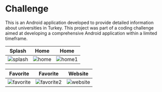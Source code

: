 # Challenge

This is an Android application developed to provide detailed information about universities in Turkey. This project was part of a coding challenge aimed at developing a comprehensive Android application within a limited timeframe.

| Splash | Home | Home |
| ------------- | ------------- | ------------- |
| ![splash](https://github.com/arif-cloud/Challenge-UniversitiesApp/assets/73065590/a0549436-5729-4f33-9a14-37e36572160d) | ![home](https://github.com/arif-cloud/Challenge-UniversitiesApp/assets/73065590/b97c5133-744b-4f71-8c34-aff03cb24bbd) | ![home1](https://github.com/arif-cloud/Challenge-UniversitiesApp/assets/73065590/d717032d-f106-436d-bc5d-e537b9ca2c93) |

| Favorite | Favorite | Website |
| ------------- | ------------- | ------------- |
| ![favorite](https://github.com/arif-cloud/Challenge-UniversitiesApp/assets/73065590/1b1828dd-15b8-4052-a028-fba49b90e077) | ![favorite2](https://github.com/arif-cloud/Challenge-UniversitiesApp/assets/73065590/b7ebfc86-04ee-4f1d-9a11-ab6ead1b9a86) | ![website](https://github.com/arif-cloud/Challenge-UniversitiesApp/assets/73065590/dae9ac3a-b418-4a4b-8607-f46f5b2d478f) |
